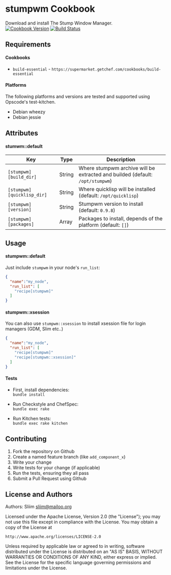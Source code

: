 stumpwm Cookbook
================
Download and install The Stump Window Manager.  
[![Cookbook Version](https://img.shields.io/cookbook/v/stumpwm.svg)](https://community.opscode.com/cookbooks/stumpwm) [![Build Status](https://travis-ci.org/sliim-cookbooks/stumpwm.svg?branch=master)](https://travis-ci.org/sliim-cookbooks/stumpwm) 

Requirements
------------
#### Cookbooks
- `build-essential` - `https://supermarket.getchef.com/cookbooks/build-essential`

#### Platforms
The following platforms and versions are tested and supported using Opscode's test-kitchen.
- Debian wheezy
- Debian jessie

Attributes
----------
#### stumwm::default
|  Key                       |  Type  |  Description                                                                  |
| -------------------------- | ------ | ----------------------------------------------------------------------------- |
| `[stumpwm][build_dir]`     | String | Where stumpwm archive will be extracted and builded (default: `/opt/stumpwm`) |
| `[stumpwm][quicklisp_dir]` | String | Where quicklisp will be installed (default: `/opt/quicklisp`)                 |
| `[stumpwm][version]`       | String | Stumpwm version to install (default: `0.9.8`)                                 |
| `[stumpwm][packages]`      | Array  | Packages to install, depends of the platform (default: `[]`)                  |

Usage
-----
#### stumpwm::default
Just include `stumpwm` in your node's `run_list`:

```json
{
  "name":"my_node",
  "run_list": [
    "recipe[stumpwm]"
  ]
}
```

#### stumpwm::xsession
You can also use `stumpwm::xsession` to install xsession file for login managers (GDM, Slim etc..)

```json
{
  "name":"my_node",
  "run_list": [
    "recipe[stumpwm]"
    "recipe[stumpwm::xsession]"
  ]
}
```

#### Tests

- First, install dependencies:  
`bundle install`

- Run Checkstyle and ChefSpec:  
`bundle exec rake`

- Run Kitchen tests:  
`bundle exec rake kitchen`  

Contributing
------------
1. Fork the repository on Github
2. Create a named feature branch (like `add_component_x`)
3. Write your change
4. Write tests for your change (if applicable)
5. Run the tests, ensuring they all pass
6. Submit a Pull Request using Github

License and Authors
-------------------
Authors: Sliim <sliim@mailoo.org> 

Licensed under the Apache License, Version 2.0 (the "License"); you may not use this file except in compliance with the License. You may obtain a copy of the License at

    http://www.apache.org/licenses/LICENSE-2.0

Unless required by applicable law or agreed to in writing, software distributed under the License is distributed on an "AS IS" BASIS, WITHOUT WARRANTIES OR CONDITIONS OF ANY KIND, either express or implied. See the License for the specific language governing permissions and limitations under the License.

